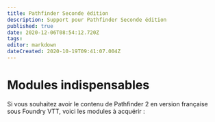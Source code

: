 ```yaml
---
title: Pathfinder Seconde édition
description: Support pour Pathfinder Seconde édition
published: true
date: 2020-12-06T08:54:12.720Z
tags: 
editor: markdown
dateCreated: 2020-10-19T09:41:07.004Z
---
```


# Modules indispensables
Si vous souhaitez avoir le contenu de Pathfinder 2 en version française sous Foundry VTT, voici les modules à acquérir :